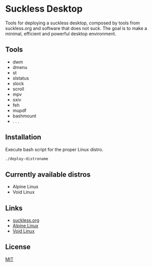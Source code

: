 # Suckless Desktop

Tools for deploying a suckless desktop, composed by tools from suckless.org and software that does not suck. The goal is to make a minimal, efficient and powerful desktop environment.

## Tools

- dwm
- dmenu
- st
- slstatus
- slock
- scroll
- mpv
- sxiv
- feh
- mupdf
- bashmount
- . . .

## Installation

Execute bash script for the proper Linux distro.

```bash
./deploy-distroname
```

## Currently available distros

- Alpine Linux
- Void Linux

## Links

- [suckless.org](https://suckless.org)
- [Alpine Linux](https://alpinelinux.org)
- [Void Linux](https://voidlinux.org)

## License
[MIT](https://choosealicense.com/licenses/mit/)
